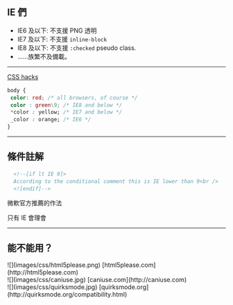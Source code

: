 IE 們
-----

* IE6 及以下: 不支援 PNG 透明
* IE7 及以下: 不支援 `inline-block`
* IE8 及以下: 不支援 `:checked` pseudo class.
* ……族繁不及備載。

- - -

[CSS hacks](http://net.tutsplus.com/tutorials/html-css-techniques/quick-tip-how-to-target-ie6-ie7-and-ie8-uniquely-with-4-characters/)

```css
body {
 color: red; /* all browsers, of course */
 color : green\9; /* IE8 and below */
 *color : yellow; /* IE7 and below */
 _color : orange; /* IE6 */
}
```

---

條件註解
-------

```html
  <!--[if lt IE 9]>
  According to the conditional comment this is IE lower than 9<br />
  <![endif]-->
```

微軟官方推薦的作法

只有 IE 會理會

---

能不能用？
--------

<div class="row">
  <div class="centered span3">
    ![](images/css/html5please.png)
    [html5please.com](http://html5please.com)
  </div>
</div>
<div class="row">
  <div class="offset1 span2">
    ![](images/css/caniuse.jpg)
    [caniuse.com](http://caniuse.com)
  </div>
  <div class="span2">
    ![](images/css/quirksmode.jpg)
    [quirksmode.org](http://quirksmode.org/compatibility.html)
  </div>
</div>
